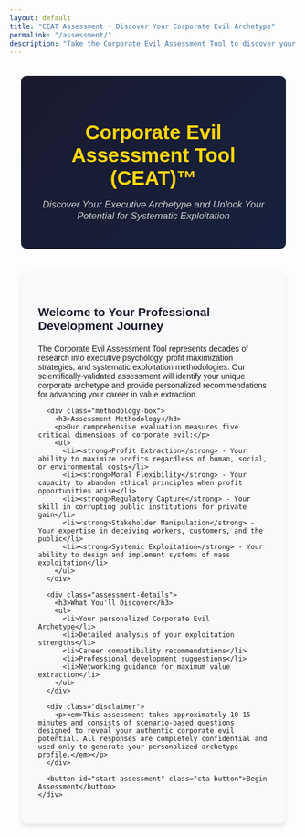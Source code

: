 ```yaml
---
layout: default
title: "CEAT Assessment - Discover Your Corporate Evil Archetype"
permalink: "/assessment/"
description: "Take the Corporate Evil Assessment Tool to discover your executive archetype and maximize your potential for systematic exploitation."
---
```


<div class="assessment-container">
  <div class="assessment-header">
    <h1>Corporate Evil Assessment Tool (CEAT)™</h1>
    <p class="tagline">Discover Your Executive Archetype and Unlock Your Potential for Systematic Exploitation</p>
  </div>

  <div id="assessment-intro" class="assessment-section">
    <div class="intro-content">
      <h2>Welcome to Your Professional Development Journey</h2>
      <p>The Corporate Evil Assessment Tool represents decades of research into executive psychology, profit maximization strategies, and systematic exploitation methodologies. Our scientifically-validated assessment will identify your unique corporate archetype and provide personalized recommendations for advancing your career in value extraction.</p>
      
      <div class="methodology-box">
        <h3>Assessment Methodology</h3>
        <p>Our comprehensive evaluation measures five critical dimensions of corporate evil:</p>
        <ul>
          <li><strong>Profit Extraction</strong> - Your ability to maximize profits regardless of human, social, or environmental costs</li>
          <li><strong>Moral Flexibility</strong> - Your capacity to abandon ethical principles when profit opportunities arise</li>
          <li><strong>Regulatory Capture</strong> - Your skill in corrupting public institutions for private gain</li>
          <li><strong>Stakeholder Manipulation</strong> - Your expertise in deceiving workers, customers, and the public</li>
          <li><strong>Systemic Exploitation</strong> - Your ability to design and implement systems of mass exploitation</li>
        </ul>
      </div>
      
      <div class="assessment-details">
        <h3>What You'll Discover</h3>
        <ul>
          <li>Your personalized Corporate Evil Archetype</li>
          <li>Detailed analysis of your exploitation strengths</li>
          <li>Career compatibility recommendations</li>
          <li>Professional development suggestions</li>
          <li>Networking guidance for maximum value extraction</li>
        </ul>
      </div>
      
      <div class="disclaimer">
        <p><em>This assessment takes approximately 10-15 minutes and consists of scenario-based questions designed to reveal your authentic corporate evil potential. All responses are completely confidential and used only to generate your personalized archetype profile.</em></p>
      </div>
      
      <button id="start-assessment" class="cta-button">Begin Assessment</button>
    </div>
  </div>

  <div id="assessment-quiz" class="assessment-section" style="display: none;">
    <div class="progress-container">
      <div class="progress-bar">
        <div id="progress-fill" class="progress-fill"></div>
      </div>
      <span id="progress-text" class="progress-text">Question 1 of 10</span>
    </div>
    
    <div id="question-container" class="question-container">
      <!-- Questions will be dynamically loaded here -->
    </div>
    
    <div class="navigation-buttons">
      <button id="prev-question" class="nav-button" style="display: none;">Previous</button>
      <button id="next-question" class="nav-button">Next</button>
      <button id="submit-assessment" class="cta-button" style="display: none;">Get My Results</button>
    </div>
  </div>

  <div id="assessment-results" class="assessment-section" style="display: none;">
    <div id="results-content">
      <!-- Results will be dynamically generated here -->
    </div>
  </div>
</div>

<style>
.assessment-container {
  max-width: 800px;
  margin: 0 auto;
  padding: 20px;
  font-family: 'Arial', sans-serif;
}

.assessment-header {
  text-align: center;
  margin-bottom: 40px;
  padding: 30px;
  background: linear-gradient(135deg, #1a1a2e, #16213e);
  color: #fff;
  border-radius: 10px;
}

.assessment-header h1 {
  font-size: 2.5em;
  margin-bottom: 10px;
  color: #ffd700;
}

.tagline {
  font-size: 1.2em;
  color: #ccc;
  font-style: italic;
}

.assessment-section {
  background: #f8f9fa;
  border-radius: 10px;
  padding: 30px;
  margin-bottom: 20px;
  box-shadow: 0 4px 6px rgba(0,0,0,0.1);
}

.intro-content h2 {
  color: #1a1a2e;
  margin-bottom: 20px;
}

.methodology-box, .assessment-details {
  background: #fff;
  padding: 20px;
  border-radius: 8px;
  margin: 20px 0;
  border-left: 4px solid #dc3545;
}

.methodology-box h3, .assessment-details h3 {
  color: #dc3545;
  margin-bottom: 15px;
}

.methodology-box ul, .assessment-details ul {
  margin-left: 20px;
}

.methodology-box li, .assessment-details li {
  margin-bottom: 8px;
  line-height: 1.5;
}

.disclaimer {
  background: #e9ecef;
  padding: 15px;
  border-radius: 5px;
  font-size: 0.9em;
  color: #6c757d;
  margin: 20px 0;
}

.cta-button {
  background: linear-gradient(135deg, #dc3545, #c82333);
  color: #fff;
  border: none;
  padding: 15px 30px;
  font-size: 1.1em;
  font-weight: bold;
  border-radius: 25px;
  cursor: pointer;
  transition: all 0.3s ease;
  display: block;
  margin: 30px auto;
}

.cta-button:hover {
  background: linear-gradient(135deg, #c82333, #a71e2a);
  transform: translateY(-2px);
  box-shadow: 0 4px 15px rgba(220, 53, 69, 0.4);
}

.progress-container {
  margin-bottom: 30px;
}

.progress-bar {
  width: 100%;
  height: 8px;
  background: #e9ecef;
  border-radius: 4px;
  overflow: hidden;
}

.progress-fill {
  height: 100%;
  background: linear-gradient(90deg, #28a745, #20c997);
  border-radius: 4px;
  transition: width 0.3s ease;
  width: 0%;
}

.progress-text {
  display: block;
  text-align: center;
  margin-top: 10px;
  color: #6c757d;
  font-weight: bold;
}

.question-container {
  margin-bottom: 30px;
}

.question {
  background: #fff;
  padding: 25px;
  border-radius: 8px;
  border-left: 4px solid #007bff;
}

.question-text {
  font-size: 1.1em;
  font-weight: bold;
  margin-bottom: 20px;
  color: #1a1a2e;
  line-height: 1.4;
}

.answer-option {
  background: #f8f9fa;
  border: 2px solid #e9ecef;
  border-radius: 8px;
  padding: 15px;
  margin-bottom: 10px;
  cursor: pointer;
  transition: all 0.3s ease;
}

.answer-option:hover {
  background: #e9ecef;
  border-color: #007bff;
}

.answer-option.selected {
  background: #007bff;
  color: #fff;
  border-color: #0056b3;
}

.navigation-buttons {
  display: flex;
  justify-content: space-between;
  align-items: center;
}

.nav-button {
  background: #6c757d;
  color: #fff;
  border: none;
  padding: 10px 20px;
  border-radius: 5px;
  cursor: pointer;
  transition: background 0.3s ease;
}

.nav-button:hover {
  background: #5a6268;
}

.nav-button:disabled {
  background: #adb5bd;
  cursor: not-allowed;
}

.results-header {
  text-align: center;
  margin-bottom: 30px;
}

.archetype-card {
  background: #fff;
  border-radius: 10px;
  padding: 30px;
  margin-bottom: 30px;
  border-left: 6px solid #dc3545;
  box-shadow: 0 4px 10px rgba(0,0,0,0.1);
}

.archetype-name {
  font-size: 2em;
  color: #dc3545;
  margin-bottom: 10px;
  text-align: center;
}

.archetype-description {
  font-size: 1.1em;
  color: #6c757d;
  text-align: center;
  margin-bottom: 20px;
  font-style: italic;
}

.dimension-scores {
  display: grid;
  grid-template-columns: repeat(auto-fit, minmax(200px, 1fr));
  gap: 15px;
  margin-bottom: 30px;
}

.dimension-score {
  background: #f8f9fa;
  padding: 15px;
  border-radius: 8px;
  text-align: center;
}

.dimension-name {
  font-weight: bold;
  color: #1a1a2e;
  margin-bottom: 5px;
}

.dimension-value {
  font-size: 1.5em;
  color: #dc3545;
  font-weight: bold;
}

.traits-section, .careers-section {
  background: #fff;
  padding: 20px;
  border-radius: 8px;
  margin-bottom: 20px;
}

.traits-section h3, .careers-section h3 {
  color: #1a1a2e;
  margin-bottom: 15px;
}

.trait-list {
  list-style: none;
  padding-left: 0;
}

.trait-list li {
  background: #e9ecef;
  padding: 8px 12px;
  margin-bottom: 5px;
  border-radius: 5px;
  border-left: 3px solid #dc3545;
}

.career-category {
  margin-bottom: 15px;
}

.career-category h4 {
  color: #007bff;
  margin-bottom: 8px;
}

.career-list {
  display: flex;
  flex-wrap: wrap;
  gap: 8px;
}

.career-tag {
  background: #007bff;
  color: #fff;
  padding: 4px 8px;
  border-radius: 15px;
  font-size: 0.85em;
}

.share-results {
  text-align: center;
  margin-top: 30px;
  padding: 20px;
  background: #e9ecef;
  border-radius: 8px;
}

@media (max-width: 768px) {
  .assessment-container {
    padding: 15px;
  }
  
  .assessment-header h1 {
    font-size: 2em;
  }
  
  .tagline {
    font-size: 1em;
  }
  
  .navigation-buttons {
    flex-direction: column;
    gap: 10px;
  }
  
  .dimension-scores {
    grid-template-columns: 1fr;
  }
}
</style>

<script>
// Assessment data and logic
let assessmentData = null;
let currentQuestionIndex = 0;
let userAnswers = {};
let selectedQuestions = [];

// Load assessment data from Jekyll data
{% assign assessment = site.data.ceat-assessment %}
assessmentData = {{ assessment | jsonify }};

// Initialize assessment
document.addEventListener('DOMContentLoaded', function() {
  const startButton = document.getElementById('start-assessment');
  startButton.addEventListener('click', startAssessment);
  
  const nextButton = document.getElementById('next-question');
  const prevButton = document.getElementById('prev-question');
  const submitButton = document.getElementById('submit-assessment');
  
  nextButton.addEventListener('click', nextQuestion);
  prevButton.addEventListener('click', prevQuestion);
  submitButton.addEventListener('click', calculateResults);
});

function startAssessment() {
  // Select a subset of questions for the assessment (2 from each dimension)
  selectedQuestions = selectQuestions();
  currentQuestionIndex = 0;
  userAnswers = {};
  
  document.getElementById('assessment-intro').style.display = 'none';
  document.getElementById('assessment-quiz').style.display = 'block';
  
  displayQuestion();
}

function selectQuestions() {
  const questions = assessmentData.questions;
  const questionsByDimension = {};
  
  // Group questions by dimension
  questions.forEach(q => {
    if (!questionsByDimension[q.dimension]) {
      questionsByDimension[q.dimension] = [];
    }
    questionsByDimension[q.dimension].push(q);
  });
  
  // Select 2 questions from each dimension
  const selected = [];
  Object.keys(questionsByDimension).forEach(dimension => {
    const dimensionQuestions = questionsByDimension[dimension];
    // Shuffle and take first 2
    const shuffled = dimensionQuestions.sort(() => 0.5 - Math.random());
    selected.push(...shuffled.slice(0, 2));
  });
  
  // Shuffle the final selection
  return selected.sort(() => 0.5 - Math.random());
}

function displayQuestion() {
  const question = selectedQuestions[currentQuestionIndex];
  const container = document.getElementById('question-container');
  
  let html = `
    <div class="question">
      <div class="question-text">${question.text}</div>
      <div class="answers">
  `;
  
  question.answers.forEach((answer, index) => {
    const isSelected = userAnswers[question.id] === index;
    html += `
      <div class="answer-option ${isSelected ? 'selected' : ''}" 
           onclick="selectAnswer('${question.id}', ${index})">
        ${answer.text}
      </div>
    `;
  });
  
  html += `
      </div>
    </div>
  `;
  
  container.innerHTML = html;
  
  // Update progress
  const progress = ((currentQuestionIndex + 1) / selectedQuestions.length) * 100;
  document.getElementById('progress-fill').style.width = progress + '%';
  document.getElementById('progress-text').textContent = 
    `Question ${currentQuestionIndex + 1} of ${selectedQuestions.length}`;
  
  // Update navigation buttons
  document.getElementById('prev-question').style.display = 
    currentQuestionIndex > 0 ? 'block' : 'none';
  document.getElementById('next-question').style.display = 
    currentQuestionIndex < selectedQuestions.length - 1 ? 'block' : 'none';
  document.getElementById('submit-assessment').style.display = 
    currentQuestionIndex === selectedQuestions.length - 1 && userAnswers[question.id] !== undefined ? 'block' : 'none';
}

function selectAnswer(questionId, answerIndex) {
  userAnswers[questionId] = answerIndex;
  
  // Update UI
  const answerOptions = document.querySelectorAll('.answer-option');
  answerOptions.forEach((option, index) => {
    option.classList.toggle('selected', index === answerIndex);
  });
  
  // Show appropriate navigation button
  const currentQuestion = selectedQuestions[currentQuestionIndex];
  if (currentQuestionIndex === selectedQuestions.length - 1) {
    document.getElementById('submit-assessment').style.display = 'block';
  } else {
    document.getElementById('next-question').style.display = 'block';
  }
}

function nextQuestion() {
  if (currentQuestionIndex < selectedQuestions.length - 1) {
    currentQuestionIndex++;
    displayQuestion();
  }
}

function prevQuestion() {
  if (currentQuestionIndex > 0) {
    currentQuestionIndex--;
    displayQuestion();
  }
}

function calculateResults() {
  // Calculate dimension scores
  const dimensionScores = {};
  const dimensions = assessmentData.dimensions;
  
  dimensions.forEach(dim => {
    dimensionScores[dim.id] = {
      name: dim.name,
      score: 0,
      weight: dim.weight,
      count: 0
    };
  });
  
  // Process answers
  selectedQuestions.forEach(question => {
    if (userAnswers[question.id] !== undefined) {
      const answer = question.answers[userAnswers[question.id]];
      dimensionScores[question.dimension].score += answer.score;
      dimensionScores[question.dimension].count++;
    }
  });
  
  // Calculate average scores for each dimension
  Object.keys(dimensionScores).forEach(dim => {
    if (dimensionScores[dim].count > 0) {
      dimensionScores[dim].score = Math.round(dimensionScores[dim].score / dimensionScores[dim].count);
    }
  });
  
  // Calculate overall score
  let totalScore = 0;
  let totalWeight = 0;
  Object.keys(dimensionScores).forEach(dim => {
    totalScore += dimensionScores[dim].score * dimensionScores[dim].weight;
    totalWeight += dimensionScores[dim].weight;
  });
  const overallScore = Math.round(totalScore / totalWeight);
  
  // Determine archetype
  const archetype = determineArchetype(overallScore, dimensionScores);
  
  // Display results
  displayResults(archetype, dimensionScores, overallScore);
}

function determineArchetype(overallScore, dimensionScores) {
  const archetypes = assessmentData.archetypes;
  
  // Find best matching archetype
  let bestMatch = archetypes[0];
  let bestScore = -1;
  
  archetypes.forEach(archetype => {
    // Check if overall score is in range
    if (overallScore >= archetype.score_range[0] && overallScore <= archetype.score_range[1]) {
      // Calculate fit based on dominant dimensions
      let fit = 0;
      archetype.dominant_dimensions.forEach(dim => {
        if (dimensionScores[dim]) {
          fit += dimensionScores[dim].score;
        }
      });
      
      if (fit > bestScore) {
        bestScore = fit;
        bestMatch = archetype;
      }
    }
  });
  
  return bestMatch;
}

function displayResults(archetype, dimensionScores, overallScore) {
  document.getElementById('assessment-quiz').style.display = 'none';
  document.getElementById('assessment-results').style.display = 'block';
  
  let html = `
    <div class="results-header">
      <h1>Your Corporate Evil Assessment Results</h1>
      <p>Based on your responses, we've identified your unique executive archetype and development opportunities.</p>
    </div>
    
    <div class="archetype-card">
      <div class="archetype-name">${archetype.name}</div>
      <div class="archetype-description">${archetype.description}</div>
      <div class="overall-score">
        <h3>Overall Evil Score: ${overallScore}/100</h3>
      </div>
    </div>
    
    <div class="dimension-scores">
  `;
  
  Object.keys(dimensionScores).forEach(dim => {
    const score = dimensionScores[dim];
    html += `
      <div class="dimension-score">
        <div class="dimension-name">${score.name}</div>
        <div class="dimension-value">${score.score}</div>
      </div>
    `;
  });
  
  html += `
    </div>
    
    <div class="traits-section">
      <h3>Your Dominant Traits</h3>
      <ul class="trait-list">
  `;
  
  archetype.traits.forEach(trait => {
    html += `<li>${trait}</li>`;
  });
  
  html += `
      </ul>
    </div>
    
    <div class="careers-section">
      <h3>Career Compatibility</h3>
      <div class="career-category">
        <h4>Highly Compatible Roles</h4>
        <div class="career-list">
  `;
  
  archetype.career_matches.high.forEach(career => {
    html += `<span class="career-tag">${career}</span>`;
  });
  
  html += `
        </div>
      </div>
      <div class="career-category">
        <h4>Moderately Compatible Roles</h4>
        <div class="career-list">
  `;
  
  archetype.career_matches.medium.forEach(career => {
    html += `<span class="career-tag">${career}</span>`;
  });
  
  html += `
        </div>
      </div>
      <div class="career-category">
        <h4>Avoid These Roles</h4>
        <div class="career-list">
  `;
  
  archetype.career_matches.low.forEach(career => {
    html += `<span class="career-tag" style="background: #dc3545;">${career}</span>`;
  });
  
  html += `
        </div>
      </div>
    </div>
    
    <div class="share-results">
      <h3>Share Your Results</h3>
      <p>Discovered your corporate evil archetype? Share your results and help others maximize their exploitation potential!</p>
      <button onclick="shareResults()" class="cta-button">Share Results</button>
      <button onclick="retakeAssessment()" class="nav-button" style="margin-left: 10px;">Retake Assessment</button>
    </div>
  `;
  
  document.getElementById('results-content').innerHTML = html;
}

function shareResults() {
  const text = "I just discovered my Corporate Evil Archetype! Take the CEAT assessment to find yours.";
  const url = window.location.href;
  
  if (navigator.share) {
    navigator.share({
      title: 'Corporate Evil Assessment Tool Results',
      text: text,
      url: url
    });
  } else {
    // Fallback to copying to clipboard
    navigator.clipboard.writeText(`${text} ${url}`).then(() => {
      alert('Results link copied to clipboard!');
    });
  }
}

function retakeAssessment() {
  document.getElementById('assessment-results').style.display = 'none';
  document.getElementById('assessment-intro').style.display = 'block';
  currentQuestionIndex = 0;
  userAnswers = {};
  selectedQuestions = [];
}
</script>